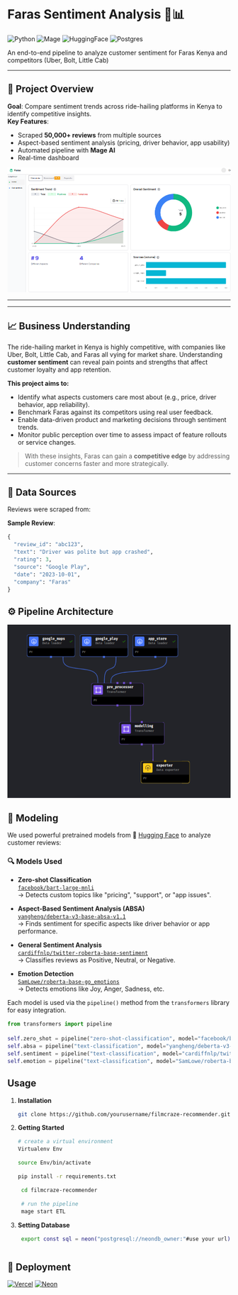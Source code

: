 # Faras Sentiment Analysis 🚖📊

![Python](https://img.shields.io/badge/Python-3.9%2B-blue) ![Mage](https://img.shields.io/badge/Orchestration-Mage_AI-purple) ![HuggingFace](https://img.shields.io/badge/Model-HuggingFace-yellow) ![Postgres](https://img.shields.io/badge/Database-Postgres/Neon-blue)

An end-to-end pipeline to analyze customer sentiment for Faras Kenya and competitors (Uber, Bolt, Little Cab) 

---

## 📌 Project Overview
**Goal**: Compare sentiment trends across ride-hailing platforms in Kenya to identify competitive insights.  
**Key Features**:
- Scraped **50,000+ reviews** from multiple sources  
- Aspect-based sentiment analysis (pricing, driver behavior, app usability)  
- Automated pipeline with **Mage AI**  
- Real-time dashboard  

![Sentiment Dashboard Preview](Data/images/dashboard.png)

---
---

## 📈 Business Understanding

The ride-hailing market in Kenya is highly competitive, with companies like Uber, Bolt, Little Cab, and Faras all vying for market share. Understanding **customer sentiment** can reveal pain points and strengths that affect customer loyalty and app retention.

**This project aims to:**
- Identify what aspects customers care most about (e.g., price, driver behavior, app reliability).
- Benchmark Faras against its competitors using real user feedback.
- Enable data-driven product and marketing decisions through sentiment trends.
- Monitor public perception over time to assess impact of feature rollouts or service changes.

> With these insights, Faras can gain a **competitive edge** by addressing customer concerns faster and more strategically.

---


## 📂 Data Sources
Reviews were scraped from:


**Sample Review**:
```python
{
  "review_id": "abc123",
  "text": "Driver was polite but app crashed",
  "rating": 3,
  "source": "Google Play",
  "date": "2023-10-01",
  "company": "Faras"
}
```
## ⚙️ Pipeline Architecture
![Pipeline Architecture](Data/images/pipeline.png)
## 🧠 Modeling

We used powerful pretrained models from 🤗 [Hugging Face](https://huggingface.co/) to analyze customer reviews:

### 🔍 Models Used

- **Zero-shot Classification**  
  [`facebook/bart-large-mnli`](https://huggingface.co/facebook/bart-large-mnli)  
  → Detects custom topics like "pricing", "support", or "app issues".

- **Aspect-Based Sentiment Analysis (ABSA)**  
  [`yangheng/deberta-v3-base-absa-v1.1`](https://huggingface.co/yangheng/deberta-v3-base-absa-v1.1)  
  → Finds sentiment for specific aspects like driver behavior or app performance.

- **General Sentiment Analysis**  
  [`cardiffnlp/twitter-roberta-base-sentiment`](https://huggingface.co/cardiffnlp/twitter-roberta-base-sentiment)  
  → Classifies reviews as Positive, Neutral, or Negative.

- **Emotion Detection**  
  [`SamLowe/roberta-base-go_emotions`](https://huggingface.co/SamLowe/roberta-base-go_emotions)  
  → Detects emotions like Joy, Anger, Sadness, etc.

Each model is used via the `pipeline()` method from the `transformers` library for easy integration.

```python
from transformers import pipeline

self.zero_shot = pipeline("zero-shot-classification", model="facebook/bart-large-mnli")
self.absa = pipeline("text-classification", model="yangheng/deberta-v3-base-absa-v1.1")
self.sentiment = pipeline("text-classification", model="cardiffnlp/twitter-roberta-base-sentiment")
self.emotion = pipeline("text-classification", model="SamLowe/roberta-base-go_emotions")
```
## Usage

1. **Installation**

    ```bash
    git clone https://github.com/yourusername/filmcraze-recommender.git
    ```
2. **Getting Started**
    ```bash
    # create a virtual environment
    Virtualenv Env
   ```
    ```bash
    source Env/bin/activate
   ```
    ```bash
    pip install -r requirements.txt
   ```
   ```bash
    cd filmcraze-recommender
    ```
   ```bash
    # run the pipeline
    mage start ETL
   ```
3. **Setting Database**
   ```bash
    export const sql = neon("postgresql://neondb_owner:"#use your url)
  ```
```
## 🚀 Deployment
[![Vercel](https://img.shields.io/badge/Deployed_on-Vercel-black?logo=vercel&logoColor=white)](https://faras-sentiment.vercel.app) 
[![Neon](https://img.shields.io/badge/Database-Neon_Postgres-12FFF7?logo=neon&logoColor=black)](https://neon.tech)


